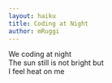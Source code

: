 ```yaml
---
layout: haiku
title: Coding at Night
author: mRuggi
---
```


We coding at night<br>
The sun still is not bright but<br>
I feel heat on me<br>